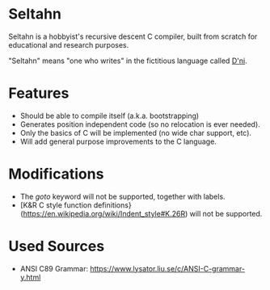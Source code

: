 # Seltahn
Seltahn is a hobbyist's recursive descent C compiler, built from scratch for educational and research purposes.

"Seltahn" means "one who writes" in the fictitious language called [D'ni](http://www.eldalamberon.com/dni_dict.htm).

# Features
 * Should be able to compile itself (a.k.a. bootstrapping)
 * Generates position independent code (so no relocation is ever needed).
 * Only the basics of C will be implemented (no wide char support, etc).
 * Will add general purpose improvements to the C language.
 
# Modifications
 * The *goto* keyword will not be supported, together with labels.
 * [K&R C style function definitions}(https://en.wikipedia.org/wiki/Indent_style#K.26R) will not be supported.

# Used Sources
 * ANSI C89 Grammar: https://www.lysator.liu.se/c/ANSI-C-grammar-y.html
 
 